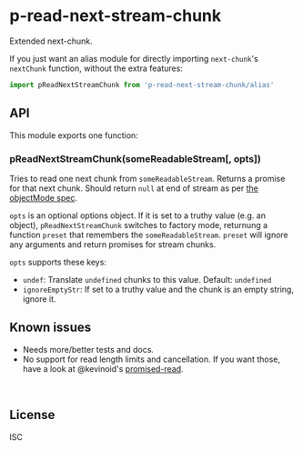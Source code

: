 ﻿
<!--#echo json="package.json" key="name" underline="=" -->
p-read-next-stream-chunk
========================
<!--/#echo -->

<!--#echo json="package.json" key="description" -->
Extended next-chunk.
<!--/#echo -->


If you just want an alias module for directly importing
`next-chunk`'s `nextChunk` function, without the extra features:

```javascript
import pReadNextStreamChunk from 'p-read-next-stream-chunk/alias'
```



API
---

This module exports one function:

### pReadNextStreamChunk(someReadableStream[, opts])

Tries to read one next chunk from `someReadableStream`.
Returns a promise for that next chunk.
Should return `null` at end of stream as per
[the objectMode spec][object-mode-spec].

`opts` is an optional options object.
If it is set to a truthy value (e.g. an object),
`pReadNextStreamChunk` switches to factory mode,
returnung a function `preset` that remembers the `someReadableStream`.
`preset` will ignore any arguments and return promises for stream chunks.

`opts` supports these keys:

* `undef`: Translate `undefined` chunks to this value.
  Default: `undefined`
* `ignoreEmptyStr`: If set to a truthy value and the chunk is an
  empty string, ignore it.






<!--#toc stop="scan" -->



Known issues
------------

* Needs more/better tests and docs.
* No support for read length limits and cancellation.
  If you want those, have a look at @kevinoid's
  [promised-read](https://github.com/kevinoid/promised-read).




&nbsp;

  [object-mode-spec]: https://nodejs.org/dist/latest-v11.x/docs/api/stream.html#stream_object_mode

License
-------
<!--#echo json="package.json" key=".license" -->
ISC
<!--/#echo -->
